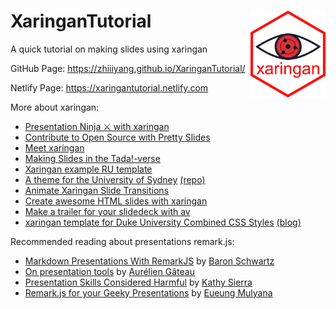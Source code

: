 # XaringanTutorial <img src="imgs/icon.png" align="right" width="120" />


A quick tutorial on making slides using xaringan


GitHub Page: https://zhiiiyang.github.io/XaringanTutorial/

Netlify Page: https://xaringantutorial.netlify.com

More about xaringan:

- [Presentation Ninja ⚔ with xaringan](https://slides.yihui.name/xaringan/)
- [Contribute to Open Source with Pretty Slides](http://www.datalorax.com/talks/cascadia18/#1)
- [Meet xaringan](https://arm.rbind.io/slides/xaringan.html)
- [Making Slides in the Tada!-verse](https://apreshill.github.io/data-vis-labs-2018/slides/06-slides_xaringan.html#1)
- [Xaringan example RU template](https://www.jvcasillas.com/ru_xaringan/slides/index.html)
- [A theme for the University of Sydney](https://garthtarr.github.io/sydney_xaringan/) [(repo)](https://github.com/garthtarr/sydney_xaringan)
- [Animate Xaringan Slide Transitions](https://www.garrickadenbuie.com/blog/2018/12/03/animate-xaringan-slide-transitions/)
- [Create awesome HTML slides with xaringan](http://www.favstats.eu/post/xaringan_tut/)
- [Make a trailer for your slidedeck with av](https://masalmon.eu/2018/10/07/trailer/)
- [xaringan template for Duke University Combined CSS Styles](https://dukeslides.johnlittle.info/slides/) [(blog)](https://www.johnlittle.info/post/slide-template-using-duke-university-color-palette-xaringan/)

Recommended reading about presentations remark.js:

- [Markdown Presentations With RemarkJS](https://www.xaprb.com/blog/markdown-presentations-with-remarkjs/) by [Baron Schwartz](https://www.xaprb.com/)
- [On presentation tools](http://agateau.com/2013/on-presentation-tools/) by [Aurélien Gâteau](http://agateau.com/)
- [Presentation Skills Considered Harmful](http://seriouspony.com/blog/2013/10/4/presentation-skills-considered-harmful) by [Kathy Sierra](http://seriouspony.com/)
- [Remark.js for your Geeky Presentations](https://www.telematika.org/post/remark.js-for-your-geeky-presentations/) by [Eueung Mulyana](https://www.telematika.org/author/em/)
